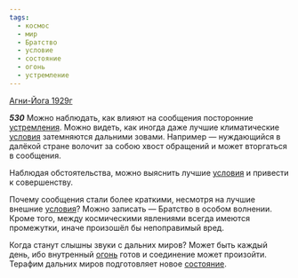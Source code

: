 ```yaml
---
tags:
  - космос
  - мир
  - Братство
  - условие
  - состояние
  - огонь
  - устремление
---
```


[Агни-Йога 1929г](https://127.0.0.1:4002/agni/1929)

___530___
Можно наблюдать, как влияют на сообщения посторонние [устремления](../../../tags/#устремление). Можно видеть, как иногда даже лучшие климатические [условия](../../../tags/#условие) затемняются дальними зовами. Например — нуждающийся в далёкой стране волочит за собою хвост обращений и может вторгаться в сообщения.   

Наблюдая обстоятельства, можно выяснить лучшие [условия](../../../tags/#условие) и привести к совершенству.   

Почему сообщения стали более краткими, несмотря на лучшие внешние [условия](../../../tags/#условие)? Можно записать — Братство в особом волнении. Кроме того, между космическими явлениями всегда имеются промежутки, иначе произошёл бы непоправимый вред.   

Когда станут слышны звуки с дальних миров? Может быть каждый день, ибо внутренный [огонь](../../../tags/#огонь) готов и соединение может произойти. Терафим дальних миров подготовляет новое [состояние](../../../tags/#состояние).